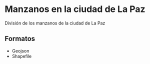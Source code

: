# Manzanos en la ciudad de La Paz

División de los manzanos de la ciudad de La Paz

## Formatos
- Geojson
- Shapefile